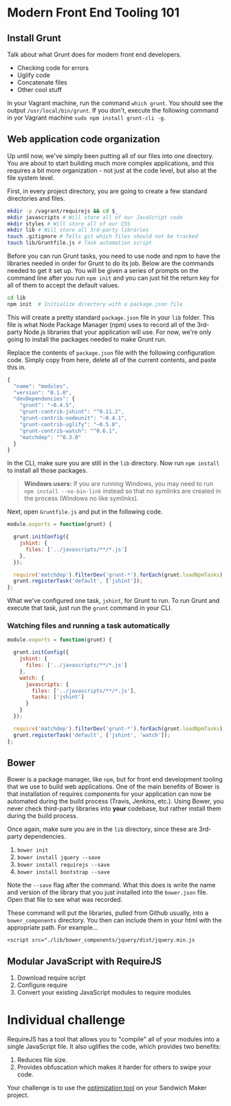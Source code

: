 # Modern Front End Tooling 101

## Install Grunt

Talk about what Grunt does for modern front end developers.

 * Checking code for errors
 * Uglify code
 * Concatenate files
 * Other cool stuff

In your Vagrant machine, run the command `which grunt`. You should see the output `/usr/local/bin/grunt`.  If you don't, execute the following command in yor Vagrant machine `sudo npm install grunt-cli -g`.

## Web application code organization

Up until now, we've simply been putting all of our files into one directory. You are about to start building much more complex applications, and this requires a bit more organization - not just at the code level, but also at the file system level.

First, in every project directory, you are going to create a few standard directories and files.

```bash
mkdir -p /vagrant/requirejs && cd $_
mkdir javascripts # Will store all of our JavaScript code
mkdir styles # Will store all of our CSS
mkdir lib # Will store all 3rd-party libraries
touch .gitignore # Tells git which files should not be tracked
touch lib/Gruntfile.js # Task automation script
```

Before you can run Grunt tasks, you need to use node and npm to have the libraries needed in order for Grunt to do its job. Below are the commands needed to get it set up. You will be given a series of prompts on the command line after you run `npm init` and you can just hit the return key for all of them to accept the default values.

```bash
cd lib
npm init  # Initialize directory with a package.json file
```

This will create a pretty standard `package.json` file in your `lib` folder. This file is what Node Package Manager (npm) uses to record all of the 3rd-party Node.js libraries that your application will use. For now, we're only going to install the packages needed to make Grunt run.

Replace the contents of `package.json` file with the following configuration code. Simply copy from here, delete all of the current contents, and paste this in.

```js
{
  "name": "modules",
  "version": "0.1.0",
  "devDependencies": {
    "grunt": "~0.4.5",
    "grunt-contrib-jshint": "^0.11.2",
    "grunt-contrib-nodeunit": "~0.4.1",
    "grunt-contrib-uglify": "~0.5.0",
    "grunt-contrib-watch": "^0.6.1",
    "matchdep": "^0.3.0"
  }
}
```

In the CLI, make sure you are still in the `lib` directory. Now run `npm install` to install all those packages.

> **Windows users:** If you are running Windows, you may need to run `npm install --no-bin-link` instead so that no symlinks are created in the process (Windows no like symlinks).

Next, open `Gruntfile.js` and put in the following code.

```js
module.exports = function(grunt) {

  grunt.initConfig({
    jshint: {
      files: ['../javascripts/**/*.js']
    },
  });

  require('matchdep').filterDev('grunt-*').forEach(grunt.loadNpmTasks);
  grunt.registerTask('default', ['jshint']);
};
```

What we've configured one task, `jshint`, for Grunt to run. To run Grunt and execute that task, just run the `grunt` command in your CLI.

### Watching files and running a task automatically

```js
module.exports = function(grunt) {

  grunt.initConfig({
    jshint: {
      files: ['../javascripts/**/*.js']
    },
    watch: {
      javascripts: {
        files: ['../javascripts/**/*.js'],
        tasks: ['jshint']
      }
    }
  });

  require('matchdep').filterDev('grunt-*').forEach(grunt.loadNpmTasks);
  grunt.registerTask('default', ['jshint', 'watch']);
};
```

## Bower

Bower is a package manager, like `npm`, but for front end development tooling that we use to build web applications. One of the main benefits of Bower is that installation of requires components for your application can now be automated during the build process (Travis, Jenkins, etc.). Using Bower, you never check third-party libraries into **your** codebase, but rather install them during the build process.

Once again, make sure you are in the `lib` directory, since these are 3rd-party dependencies.

1. `bower init`
1. `bower install jquery --save`
1. `bower install requirejs --save`
1. `bower install bootstrap --save`

Note the `--save` flag after the command. What this does is write the name and version of the library that you just installed into the `bower.json` file. Open that file to see what was recorded.

These command will put the libraries, pulled from Github usually, into a `bower_components` directory. You then can include them in your html with the appropriate path. For example...

`<script src="./lib/bower_components/jquery/dist/jquery.min.js`

## Modular JavaScript with RequireJS

1. Download require script
1. Configure require
1. Convert your existing JavaScript modules to require modules

# Individual challenge

RequireJS has a tool that allows you to "compile" all of your modules into a single JavaScript file. It also uglifies the code, which provides two benefits:

1. Reduces file size.
1. Provides obfuscation which makes it harder for others to swipe your code.

Your challenge is to use the [optimization tool](http://requirejs.org/docs/optimization.html) on your Sandwich Maker project.
